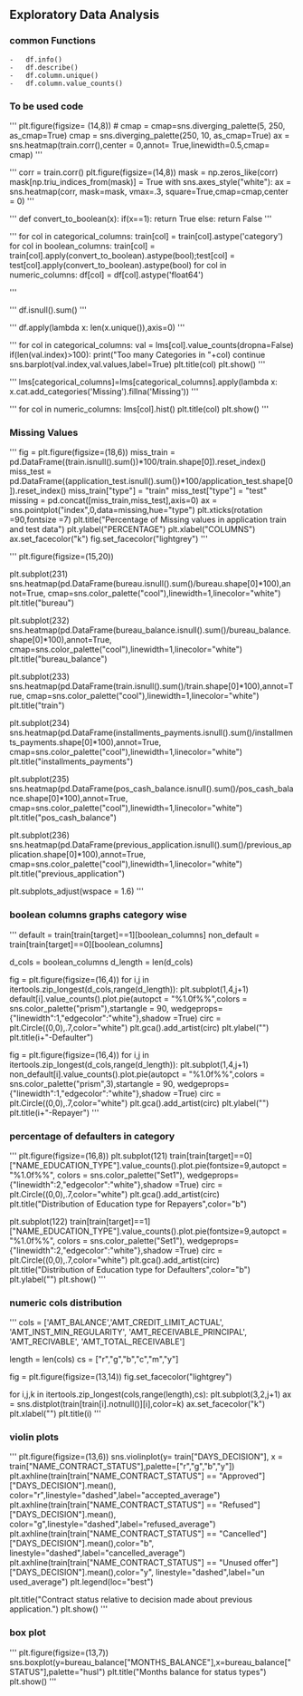 ## Exploratory Data Analysis

### common Functions

	-	df.info()
	-	df.describe()
	-	df.column.unique()
	-	df.column.value_counts()

### To be used code

'''
	plt.figure(figsize= (14,8))
	# cmap = cmap=sns.diverging_palette(5, 250, as_cmap=True)
	cmap = sns.diverging_palette(250, 10, as_cmap=True)
	ax = sns.heatmap(train.corr(),center = 0,annot= True,linewidth=0.5,cmap= cmap)
'''


'''
corr = train.corr()
plt.figure(figsize=(14,8))
mask = np.zeros_like(corr)
mask[np.triu_indices_from(mask)] = True
with sns.axes_style("white"):
    ax = sns.heatmap(corr, mask=mask, vmax=.3, square=True,cmap=cmap,center = 0)
'''

'''
def convert_to_boolean(x):
    if(x==1):
        return True
    else:
        return False
'''

'''
for col in categorical_columns: train[col] = train[col].astype('category')
for col in boolean_columns: train[col] = train[col].apply(convert_to_boolean).astype(bool);test[col] = test[col].apply(convert_to_boolean).astype(bool)
for col in numeric_columns:
    df[col] = df[col].astype('float64')

'''

'''
df.isnull().sum()
'''

'''
df.apply(lambda x: len(x.unique()),axis=0)
'''

'''
for col in categorical_columns:
    val = lms[col].value_counts(dropna=False)
    if(len(val.index)>100):
        print("Too many Categories in "+col)
        continue
    sns.barplot(val.index,val.values,label=True)
    plt.title(col)
    plt.show()
 '''

 '''
 lms[categorical_columns]=lms[categorical_columns].apply(lambda x: x.cat.add_categories('Missing').fillna('Missing'))
 '''

 '''
 for col in numeric_columns:
    lms[col].hist()
    plt.title(col)
    plt.show()
 '''

### Missing Values
'''
fig = plt.figure(figsize=(18,6))
miss_train = pd.DataFrame((train.isnull().sum())*100/train.shape[0]).reset_index()
miss_test = pd.DataFrame((application_test.isnull().sum())*100/application_test.shape[0]).reset_index()
miss_train["type"] = "train"
miss_test["type"]  =  "test"
missing = pd.concat([miss_train,miss_test],axis=0)
ax = sns.pointplot("index",0,data=missing,hue="type")
plt.xticks(rotation =90,fontsize =7)
plt.title("Percentage of Missing values in application train and test data")
plt.ylabel("PERCENTAGE")
plt.xlabel("COLUMNS")
ax.set_facecolor("k")
fig.set_facecolor("lightgrey")
'''



'''
plt.figure(figsize=(15,20))

plt.subplot(231)
sns.heatmap(pd.DataFrame(bureau.isnull().sum()/bureau.shape[0]*100),annot=True,
            cmap=sns.color_palette("cool"),linewidth=1,linecolor="white")
plt.title("bureau")

plt.subplot(232)
sns.heatmap(pd.DataFrame(bureau_balance.isnull().sum()/bureau_balance.shape[0]*100),annot=True,
            cmap=sns.color_palette("cool"),linewidth=1,linecolor="white")
plt.title("bureau_balance")

plt.subplot(233)
sns.heatmap(pd.DataFrame(train.isnull().sum()/train.shape[0]*100),annot=True,
            cmap=sns.color_palette("cool"),linewidth=1,linecolor="white")
plt.title("train")

plt.subplot(234)
sns.heatmap(pd.DataFrame(installments_payments.isnull().sum()/installments_payments.shape[0]*100),annot=True,
            cmap=sns.color_palette("cool"),linewidth=1,linecolor="white")
plt.title("installments_payments")

plt.subplot(235)
sns.heatmap(pd.DataFrame(pos_cash_balance.isnull().sum()/pos_cash_balance.shape[0]*100),annot=True,
            cmap=sns.color_palette("cool"),linewidth=1,linecolor="white")
plt.title("pos_cash_balance")

plt.subplot(236)
sns.heatmap(pd.DataFrame(previous_application.isnull().sum()/previous_application.shape[0]*100),annot=True,
            cmap=sns.color_palette("cool"),linewidth=1,linecolor="white")
plt.title("previous_application")

plt.subplots_adjust(wspace = 1.6)
'''


### boolean columns graphs category wise
'''
default = train[train[target]==1][boolean_columns]
non_default = train[train[target]==0][boolean_columns]

d_cols = boolean_columns
d_length = len(d_cols)

fig = plt.figure(figsize=(16,4))
for i,j in itertools.zip_longest(d_cols,range(d_length)):
    plt.subplot(1,4,j+1)
    default[i].value_counts().plot.pie(autopct = "%1.0f%%",colors = sns.color_palette("prism"),startangle = 90,
                                        wedgeprops={"linewidth":1,"edgecolor":"white"},shadow =True)
    circ = plt.Circle((0,0),.7,color="white")
    plt.gca().add_artist(circ)
    plt.ylabel("")
    plt.title(i+"-Defaulter")


fig = plt.figure(figsize=(16,4))
for i,j in itertools.zip_longest(d_cols,range(d_length)):
    plt.subplot(1,4,j+1)
    non_default[i].value_counts().plot.pie(autopct = "%1.0f%%",colors = sns.color_palette("prism",3),startangle = 90,
                                           wedgeprops={"linewidth":1,"edgecolor":"white"},shadow =True)
    circ = plt.Circle((0,0),.7,color="white")
    plt.gca().add_artist(circ)
    plt.ylabel("")
    plt.title(i+"-Repayer")
'''


### percentage of defaulters in category
'''
plt.figure(figsize=(16,8))
plt.subplot(121)
train[train[target]==0]["NAME_EDUCATION_TYPE"].value_counts().plot.pie(fontsize=9,autopct = "%1.0f%%",
                                                                                                 colors = sns.color_palette("Set1"),
                                              wedgeprops={"linewidth":2,"edgecolor":"white"},shadow =True)
circ = plt.Circle((0,0),.7,color="white")
plt.gca().add_artist(circ)
plt.title("Distribution of Education type for Repayers",color="b")

plt.subplot(122)
train[train[target]==1]["NAME_EDUCATION_TYPE"].value_counts().plot.pie(fontsize=9,autopct = "%1.0f%%",
                                                                                                 colors = sns.color_palette("Set1"),
                                              wedgeprops={"linewidth":2,"edgecolor":"white"},shadow =True)
circ = plt.Circle((0,0),.7,color="white")
plt.gca().add_artist(circ)
plt.title("Distribution of Education type for Defaulters",color="b")
plt.ylabel("")
plt.show()
'''


### numeric cols distribution
'''
cols = ['AMT_BALANCE','AMT_CREDIT_LIMIT_ACTUAL', 'AMT_INST_MIN_REGULARITY',
       'AMT_RECEIVABLE_PRINCIPAL', 'AMT_RECIVABLE', 'AMT_TOTAL_RECEIVABLE']

length = len(cols)
cs = ["r","g","b","c","m","y"]

fig = plt.figure(figsize=(13,14))
fig.set_facecolor("lightgrey")

for i,j,k in itertools.zip_longest(cols,range(length),cs):
    plt.subplot(3,2,j+1)
    ax = sns.distplot(train[train[i].notnull()][i],color=k)
    ax.set_facecolor("k")
    plt.xlabel("")
    plt.title(i)
'''


### violin plots
'''
plt.figure(figsize=(13,6))
sns.violinplot(y= train["DAYS_DECISION"],
               x = train["NAME_CONTRACT_STATUS"],palette=["r","g","b","y"])
plt.axhline(train[train["NAME_CONTRACT_STATUS"] == "Approved"]["DAYS_DECISION"].mean(),
            color="r",linestyle="dashed",label="accepted_average")
plt.axhline(train[train["NAME_CONTRACT_STATUS"] == "Refused"]["DAYS_DECISION"].mean(),
            color="g",linestyle="dashed",label="refused_average")
plt.axhline(train[train["NAME_CONTRACT_STATUS"] == "Cancelled"]["DAYS_DECISION"].mean(),color="b",
            linestyle="dashed",label="cancelled_average")
plt.axhline(train[train["NAME_CONTRACT_STATUS"] == "Unused offer"]["DAYS_DECISION"].mean(),color="y",
            linestyle="dashed",label="un used_average")
plt.legend(loc="best")

plt.title("Contract status relative to decision made about previous application.")
plt.show()
'''


### box plot
'''
plt.figure(figsize=(13,7))
sns.boxplot(y=bureau_balance["MONTHS_BALANCE"],x=bureau_balance["STATUS"],palette="husl")
plt.title("Months balance for status types")
plt.show()
'''
